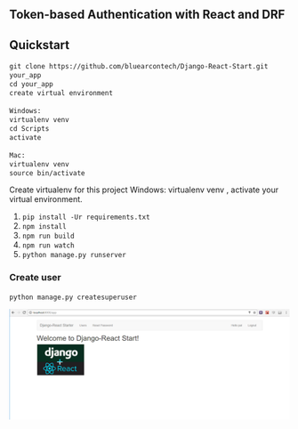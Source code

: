 Token-based Authentication with React and DRF
---------------------------------------------

## Quickstart
```
git clone https://github.com/bluearcontech/Django-React-Start.git your_app
cd your_app
create virtual environment

Windows:
virtualenv venv
cd Scripts
activate

Mac:
virtualenv venv
source bin/activate
```


Create virtualenv for this project
Windows: virtualenv venv , activate your virtual environment.


1. `pip install -Ur requirements.txt`
2. `npm install`
3. `npm run build`
4. `npm run watch`
5. `python manage.py runserver`

### Create user
```
python manage.py createsuperuser
```

![Alt text](assets/js/public/homepage.png?raw=true "Homepage")
